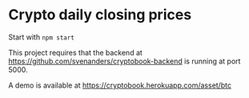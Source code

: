 # Crypto daily closing prices

Start with `npm start`

This project requires that the backend at https://github.com/svenanders/cryptobook-backend is running at port 5000.

A demo is available at https://cryptobook.herokuapp.com/asset/btc
